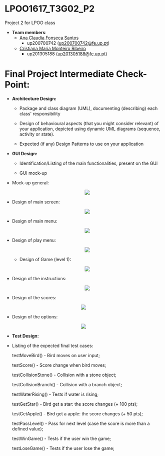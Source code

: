 # LPOO1617_T3G02_P2
Project 2 for LPOO class

* **Team members**:
   * [Ana Claudia Fonseca Santos](https://github.com/anaezes) 
      * up200700742 (up200700742@fe.up.pt)
   * [Cristiana Maria Monteiro Ribeiro](https://github.com/311-311) 
      * up201305188 (up201305188@fe.up.pt)
      
      
# Final Project Intermediate Check-Point:

* **Architecture Design:**
  * Package and class diagram (UML), documenting (describing) each class' responsibility
  
  * Design of behavioural aspects (that you might consider relevant) of your application, depicted using dynamic UML diagrams (sequence, activity or state).
  
  * Expected (if any) Design Patterns to use on your application


* **GUI Design:**
  * Identification/Listing of the main functionalities, present on the GUI
  
  * GUI mock-up
  
 * Mock-up general:
    
    <p align="center"> <img src="prj_images/final.png"> </p>

 * Design of main screen:
    
    <p align="center"> <img src="prj_images/init.png"> </p>
  
 * Design of main menu:
    
   <p align="center"> <img src="prj_images/mainMenu.png"> </p>
 
 * Design of play menu:
    
   <p align="center"> <img src="prj_images/gameMenu.png"> </p>
   
    * Design of Game (level 1):
    
    <p align="center"> <img src="prj_images/game.png"> </p>
  
  
 * Design of the instructions:
    
    <p align="center"> <img src="prj_images/instructions.png"> </p>
  
  
 * Design of the scores:
    
 <p align="center"> <img src="prj_images/scores.png"> </p>
  
  
 * Design of the options:
    
 <p align="center"> <img src="prj_images/options.png"> </p>
  

* **Test Design:**

 * Listing of the expected final test cases:
  
      testMoveBird() - Bird moves on user input;
      
      testScore() - Score change when bird moves;
      
      testCollisionStone() - Collision with a stone object;
      
      testCollisionBranch() - Collision with a branch object;
      
      testWaterRising() - Tests if water is rising;
      
      testGetStar() - Bird get a star: the score changes (+ 100 pts);
      
      testGetApple() - Bird get a apple: the score changes (+ 50 pts);
      
      testPassLevel() - Pass for next level (case the score is more than a defined value);
      
      testWinGame() - Tests if the user win the game;
      
      testLoseGame() - Tests if the user lose the game;

